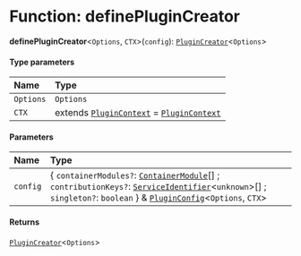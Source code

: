 # Function: definePluginCreator

**definePluginCreator**<`Options`, `CTX`>(`config`): [`PluginCreator`](/auto-docs/fixed-layout-editor/types/PluginCreator.md)<`Options`>

#### Type parameters

| Name | Type |
| :------ | :------ |
| `Options` | `Options` |
| `CTX` | extends [`PluginContext`](/auto-docs/fixed-layout-editor/variables/PluginContext-1.md) = [`PluginContext`](/auto-docs/fixed-layout-editor/variables/PluginContext-1.md) |

#### Parameters

| Name | Type |
| :------ | :------ |
| `config` | { `containerModules?`: [`ContainerModule`](/auto-docs/fixed-layout-editor/interfaces/interfaces.ContainerModule.md)\[] ; `contributionKeys?`: [`ServiceIdentifier`](/auto-docs/fixed-layout-editor/types/interfaces.ServiceIdentifier.md)<`unknown`>\[] ; `singleton?`: `boolean`  } & [`PluginConfig`](/auto-docs/fixed-layout-editor/interfaces/PluginConfig.md)<`Options`, `CTX`> |

#### Returns

[`PluginCreator`](/auto-docs/fixed-layout-editor/types/PluginCreator.md)<`Options`>

